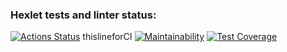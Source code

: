 ### Hexlet tests and linter status:
[![Actions Status](https://github.com/AlexeyGorc/php-project-57/actions/workflows/hexlet-check.yml/badge.svg)](https://github.com/AlexeyGorc/php-project-57/actions)
thislineforCI
[![Maintainability](https://api.codeclimate.com/v1/badges/b3b6d70ff52df85fe201/maintainability)](https://codeclimate.com/github/AlexeyGorc/php-project-57/maintainability)
[![Test Coverage](https://api.codeclimate.com/v1/badges/b3b6d70ff52df85fe201/test_coverage)](https://codeclimate.com/github/AlexeyGorc/php-project-57/test_coverage)